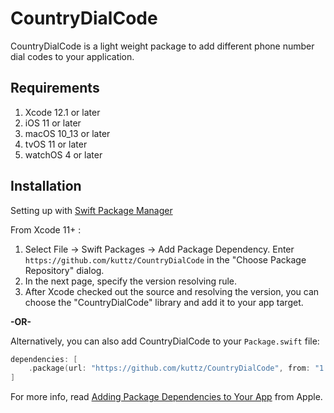 # CountryDialCode

CountryDialCode is a light weight package to add different phone number dial codes to your application.



## Requirements


1. Xcode 12.1 or later
2. iOS 11 or later
3. macOS 10_13 or later
4. tvOS 11 or later
5. watchOS 4 or later


## Installation

Setting up with [Swift Package Manager](https://swiftpm.co/?query=PhoneNumberKit)

From Xcode 11+ :

1. Select File -> Swift Packages -> Add Package Dependency. Enter `https://github.com/kuttz/CountryDialCode` in the "Choose Package Repository" dialog.
2. In the next page, specify the version resolving rule.
3. After Xcode checked out the source and resolving the version, you can choose the "CountryDialCode" library and add it to your app target.

**-OR-**

Alternatively, you can also add CountryDialCode to your `Package.swift` file:

```swift
dependencies: [
    .package(url: "https://github.com/kuttz/CountryDialCode", from: "1.0.0")
]
```

For more info, read [Adding Package Dependencies to Your App](https://developer.apple.com/documentation/xcode/adding_package_dependencies_to_your_app) from Apple.
